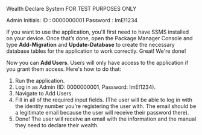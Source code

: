 Wealth Declare System
FOR TEST PURPOSES ONLY

Admin Initials: ID : 0000000001 Password : ImE!1234

If you want to use the application, you'll first need to have SSMS installed on your device. Once that’s done, open the Package Manager Console and type **Add-Migration** and **Update-Database** to create the necessary database tables for the application to work correctly. Great! We're done!

Now you can **Add Users**. Users will only have access to the application if you grant them access. Here's how to do that:

  1. Run the application.
  2. Log in as Admin (ID: 0000000001, Password: ImE!1234).
  3.  Navigate to Add Users.
  4. Fill in all of the required input fields. (The user will be able to log in with the identity number you’re registering the user with. The email should be a legitimate email because the user will receive their password there).
  5. Done! The user will receive an email with the information and the manual they need to declare their wealth.
